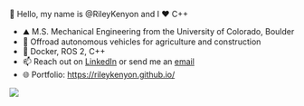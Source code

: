 👋 Hello, my name is @RileyKenyon and I ❤️ C++
- ⛰️ M.S. Mechanical Engineering from the University of Colorado, Boulder 
- 🚜 Offroad autonomous vehicles for agriculture and construction 
- 🤖 Docker, ROS 2, C++
- 📫 Reach out on [LinkedIn](https://www.linkedin.com/in/riley-kenyon/) or send me an [email](mailto:rileykenyon@live.com)
- 🌐 Portfolio: https://rileykenyon.github.io/

[<img src="https://www.codewars.com/users/RileyKenyon/badges/large">](https://www.codewars.com/users/RileyKenyon)

<!---
RileyKenyon/RileyKenyon is a ✨ special ✨ repository because its `README.md` (this file) appears on your GitHub profile.
You can click the Preview link to take a look at your changes.
--->
